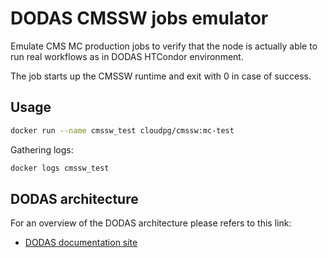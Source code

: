 # DODAS CMSSW jobs emulator

Emulate CMS MC production jobs to verify that the node is actually able to run real workflows as in DODAS HTCondor environment.

The job starts up the CMSSW runtime and exit with 0 in case of success.

## Usage

```bash
docker run --name cmssw_test cloudpg/cmssw:mc-test
```

Gathering logs:

```bash
docker logs cmssw_test
```

## DODAS architecture

For an overview of the DODAS architecture please refers to this link:

- [DODAS documentation site](https://dodas-ts.github.io/dodas-doc/)
